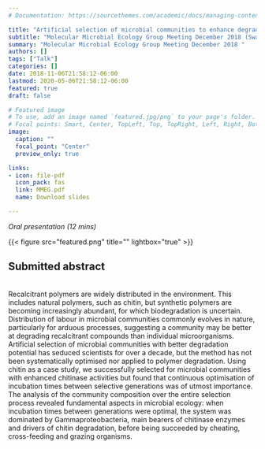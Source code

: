 ```yaml
---
# Documentation: https://sourcethemes.com/academic/docs/managing-content/

title: "Artificial selection of microbial communities to enhance degradation of recalcitrant polymers"
subtitle: "Molecular Microbial Ecology Group Meeting December 2018 (Swansea, UK)"
summary: "Molecular Microbial Ecology Group Meeting December 2018 "
authors: []
tags: ["Talk"]
categories: []
date: 2018-11-06T21:58:12-06:00
lastmod: 2020-05-06T21:58:12-06:00
featured: true
draft: false

# Featured image
# To use, add an image named `featured.jpg/png` to your page's folder.
# Focal points: Smart, Center, TopLeft, Top, TopRight, Left, Right, BottomLeft, Bottom, BottomRight.
image:
  caption: ""
  focal_point: "Center"
  preview_only: true

links: 
- icon: file-pdf
  icon_pack: fas
  link: MMEG.pdf
  name: Download slides

---
```

_Oral presentation (12 mins)_

{{< figure src="featured.png" title="" lightbox="true" >}}

<h2>Submitted abstract</h2></br>
Recalcitrant polymers are widely distributed in the environment. This includes natural polymers, such as chitin, but synthetic polymers are becoming increasingly abundant, for which biodegradation is uncertain. Distribution of labour in microbial communities commonly evolves in nature, particularly for arduous processes, suggesting a community may be better at degrading recalcitrant compounds than individual microorganisms. Artificial selection of microbial communities with better degradation potential has seduced scientists for over a decade, but the method has not been systematically optimised nor applied to polymer degradation. Using chitin as a case study, we successfully selected for microbial communities with enhanced chitinase activities but found that continuous optimisation of incubation times between selective generations was of utmost importance. The analysis of the community composition over the entire selection process revealed fundamental aspects in microbial ecology: when incubation times between generations were optimal, the system was dominated by Gammaproteobacteria, main bearers of chitinase enzymes and drivers of chitin degradation, before being succeeded by cheating, cross-feeding and grazing organisms.

